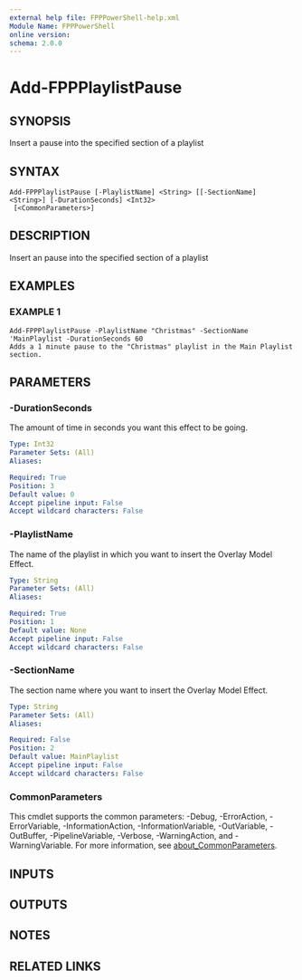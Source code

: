 ```yaml
---
external help file: FPPPowerShell-help.xml
Module Name: FPPPowerShell
online version:
schema: 2.0.0
---
```


# Add-FPPPlaylistPause

## SYNOPSIS
Insert a pause into the specified section of a playlist

## SYNTAX

```
Add-FPPPlaylistPause [-PlaylistName] <String> [[-SectionName] <String>] [-DurationSeconds] <Int32>
 [<CommonParameters>]
```

## DESCRIPTION
Insert an pause into the specified section of a playlist

## EXAMPLES

### EXAMPLE 1
```
Add-FPPPlaylistPause -PlaylistName "Christmas" -SectionName 'MainPlaylist -DurationSeconds 60
Adds a 1 minute pause to the "Christmas" playlist in the Main Playlist section.
```

## PARAMETERS

### -DurationSeconds
The amount of time in seconds you want this effect to be going.

```yaml
Type: Int32
Parameter Sets: (All)
Aliases:

Required: True
Position: 3
Default value: 0
Accept pipeline input: False
Accept wildcard characters: False
```

### -PlaylistName
The name of the playlist in which you want to insert the Overlay Model Effect.

```yaml
Type: String
Parameter Sets: (All)
Aliases:

Required: True
Position: 1
Default value: None
Accept pipeline input: False
Accept wildcard characters: False
```

### -SectionName
The section name where you want to insert the Overlay Model Effect.

```yaml
Type: String
Parameter Sets: (All)
Aliases:

Required: False
Position: 2
Default value: MainPlaylist
Accept pipeline input: False
Accept wildcard characters: False
```

### CommonParameters
This cmdlet supports the common parameters: -Debug, -ErrorAction, -ErrorVariable, -InformationAction, -InformationVariable, -OutVariable, -OutBuffer, -PipelineVariable, -Verbose, -WarningAction, and -WarningVariable. For more information, see [about_CommonParameters](http://go.microsoft.com/fwlink/?LinkID=113216).

## INPUTS

## OUTPUTS

## NOTES

## RELATED LINKS
